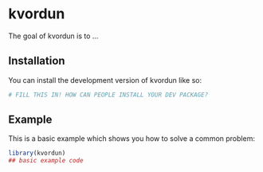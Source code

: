 
# kvordun

<!-- badges: start -->
<!-- badges: end -->

The goal of kvordun is to ...

## Installation

You can install the development version of kvordun like so:

``` r
# FILL THIS IN! HOW CAN PEOPLE INSTALL YOUR DEV PACKAGE?
```

## Example

This is a basic example which shows you how to solve a common problem:

``` r
library(kvordun)
## basic example code
```


